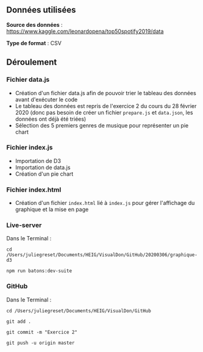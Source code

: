 ## Données utilisées

**Source des données** : https://www.kaggle.com/leonardopena/top50spotify2019/data

**Type de format** : CSV

## Déroulement

### Fichier data.js

- Création d'un fichier data.js afin de pouvoir trier le tableau des données avant d'exécuter le code
- Le tableau des données est repris de l'exercice 2 du cours du 28 février 2020 (donc pas besoin de créer un fichier `prepare.js` et `data.json`, les données ont déjà été triées)
- Sélection des 5 premiers genres de musique pour représenter un pie chart

### Fichier index.js

- Importation de D3
- Importation de data.js
- Création d'un pie chart

### Fichier index.html

- Création d'un fichier `index.html` lié à `index.js` pour gérer l'affichage du graphique et la mise en page

### Live-server

Dans le Terminal :

`cd /Users/juliegreset/Documents/HEIG/VisualDon/GitHub/20200306/graphique-d3`

`npm run batons:dev-suite`

### GitHub

Dans le Terminal :

`cd /Users/juliegreset/Documents/HEIG/VisualDon/GitHub` 

`git add .`

`git commit -m "Exercice 2"`

`git push -u origin master`